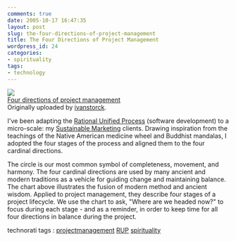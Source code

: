 ```yaml
---
comments: true
date: 2005-10-17 16:47:35
layout: post
slug: the-four-directions-of-project-management
title: The Four Directions of Project Management
wordpress_id: 24
categories:
- spirituality
tags:
- technology
---
```





[![](http://static.flickr.com/27/53543163_7bbaf9f319_m.jpg)](http://www.flickr.com/photos/ivanstorck/53543163/)   
 [Four directions of project management](http://www.flickr.com/photos/ivanstorck/53543163/)    
 Originally uploaded by [ivanstorck](http://www.flickr.com/people/ivanstorck/). 

I've been adapting the [Rational Unified Process](http://en.wikipedia.org/wiki/Rational_Unified_Process)  (software development) to a micro-scale:  my [Sustainable Marketing](http://www.sustainablemarketing.com) clients. Drawing inspiration from the teachings of the Native American medicine wheel and Buddhist mandalas, I adopted the four stages of the process and aligned them to the four cardinal directions.   
  
The circle is our most common symbol of completeness, movement, and harmony. The four cardinal directions are used by many ancient and modern traditions as a vehicle for guiding change and maintaining balance. The chart above illustrates the fusion of modern method and ancient wisdom. Applied to project management, they describe four stages of a project lifecycle. We use the chart to ask, "Where are we headed now?" to focus during each stage - and as a reminder, in order to keep time for all four directions in balance during the project.  




technorati tags : [projectmanagement](http://technorati.com/tag/projectmanagement) [RUP](http://technorati.com/tag/RUP) [spirituality](http://technorati.com/tag/spirituality)
